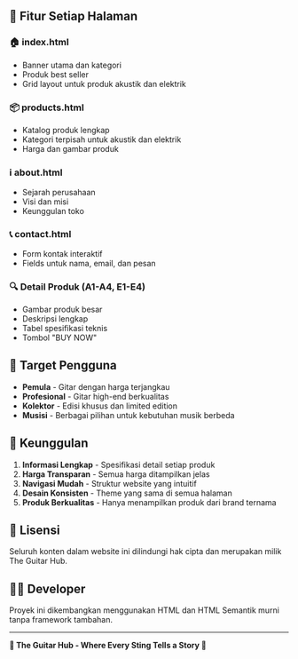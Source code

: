 
## 🔧 Fitur Setiap Halaman

### 🏠 index.html
- Banner utama dan kategori
- Produk best seller
- Grid layout untuk produk akustik dan elektrik

### 📦 products.html
- Katalog produk lengkap
- Kategori terpisah untuk akustik dan elektrik
- Harga dan gambar produk

### ℹ️ about.html
- Sejarah perusahaan
- Visi dan misi
- Keunggulan toko

### 📞 contact.html
- Form kontak interaktif
- Fields untuk nama, email, dan pesan

### 🔍 Detail Produk (A1-A4, E1-E4)
- Gambar produk besar
- Deskripsi lengkap
- Tabel spesifikasi teknis
- Tombol "BUY NOW"

## 👥 Target Pengguna

- **Pemula** - Gitar dengan harga terjangkau
- **Profesional** - Gitar high-end berkualitas
- **Kolektor** - Edisi khusus dan limited edition
- **Musisi** - Berbagai pilihan untuk kebutuhan musik berbeda

## 🌟 Keunggulan

1. **Informasi Lengkap** - Spesifikasi detail setiap produk
2. **Harga Transparan** - Semua harga ditampilkan jelas
3. **Navigasi Mudah** - Struktur website yang intuitif
4. **Desain Konsisten** - Theme yang sama di semua halaman
5. **Produk Berkualitas** - Hanya menampilkan produk dari brand ternama

## 📄 Lisensi

Seluruh konten dalam website ini dilindungi hak cipta dan merupakan milik The Guitar Hub.

## 👨‍💻 Developer

Proyek ini dikembangkan menggunakan HTML dan HTML Semantik murni tanpa framework tambahan.

---

**🎵 The Guitar Hub - Where Every Sting Tells a Story 🎵**
